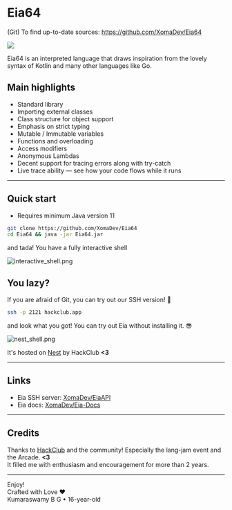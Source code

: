 # Eia64

(Git) To find up-to-date sources: https://github.com/XomaDev/Eia64

<a href="https://asciinema.org/a/zIBiB6Zh36CEppeWcOsKALxNn" target="_blank"><img src="https://asciinema.org/a/zIBiB6Zh36CEppeWcOsKALxNn.svg" /></a>

Eia64 is an interpreted language that draws inspiration from the lovely syntax of Kotlin and many other languages like Go.

## Main highlights

- Standard library
- Importing external classes
- Class structure for object support
- Emphasis on strict typing
- Mutable / Immutable variables
- Functions and overloading
- Access modifiers
- Anonymous Lambdas
- Decent support for tracing errors along with try-catch
- Live trace ability — see how your code flows while it runs

<hr>

## Quick start

- Requires minimum Java version 11

```bash
git clone https://github.com/XomaDev/Eia64
cd Eia64 && java -jar Eia64.jar
```

and tada! You have a fully interactive shell

![interactive_shell.png](graphics/interactive_shell.png)

## You lazy?

If you are afraid of Git, you can try out our SSH version! 👀

```bash
ssh -p 2121 hackclub.app
```

and look what you got! You can try out Eia without installing it. 😎

![nest_shell.png](graphics/nest_shell.png)

It's hosted on [Nest](https://github.com/hackclub/nest) by HackClub <b><3</b>

<hr>

## Links

- Eia SSH server: [XomaDev/EiaAPI](https://github/XomaDev/EiaAPI)
- Eia docs: [XomaDev/Eia-Docs](https://github/XomaDev/eia-docs)

<hr>

## Credits

Thanks to [HackClub](https://hackclub.com/) and the community!
Especially the lang-jam event and the Arcade. <b><3</b> \
It filled me with enthusiasm and encouragement for more than 2 years.

<hr>

Enjoy!\
Crafted with Love  ❤️\
Kumaraswamy B G • 16-year-old